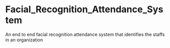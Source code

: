 # Facial_Recognition_Attendance_System
An end to end facial recognition attendance system that identifies the staffs in an organization
